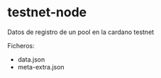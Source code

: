 # testnet-node

Datos de registro de un pool en la cardano testnet

Ficheros:

- data.json
- meta-extra.json

